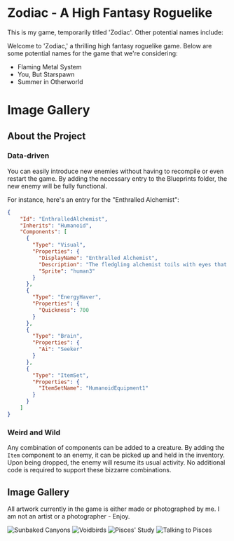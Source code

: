 # Zodiac - A High Fantasy Roguelike
This is my game, temporarily titled 'Zodiac'. Other potential names include:

Welcome to 'Zodiac,' a thrilling high fantasy roguelike game. Below are some potential names for the game that we're considering:

- Flaming Metal System
- You, But Starspawn
- Summer in Otherworld

# Image Gallery
## About the Project

### Data-driven
You can easily introduce new enemies without having to recompile or even restart the game. By adding the necessary entry to the Blueprints folder, the new enemy will be fully functional.

For instance, here's an entry for the "Enthralled Alchemist":

```json
{
    "Id": "EnthralledAlchemist",
    "Inherits": "Humanoid",
    "Components": [
      {
        "Type": "Visual",
        "Properties": {
          "DisplayName": "Enthralled Alchemist",
          "Description": "The fledgling alchemist toils with eyes that gleam like gold and hands that are never still.",
          "Sprite": "human3"
        }
      },
      {
        "Type": "EnergyHaver",
        "Properties": {
          "Quickness": 700
        }
      },
      {
        "Type": "Brain",
        "Properties": {
          "Ai": "Seeker"
        }
      },
      {
        "Type": "ItemSet",
        "Properties": {
          "ItemSetName": "HumanoidEquipment1"
        }
      }
    ]
}
```

### Weird and Wild

Any combination of components can be added to a creature. By adding the `Item` component to an enemy, it can be picked up and held in the inventory. Upon being dropped, the enemy will resume its usual activity. No additional code is required to support these bizzarre combinations.

## Image Gallery

All artwork currently in the game is either made or photographed by me. I am not an artist or a photographer - Enjoy.

![Sunbaked Canyons](https://github.com/harrisonheld/Zodiac/assets/24709296/12cb51a4-6f61-4625-b687-60fc9a980640)
![Voidbirds](https://github.com/harrisonheld/Zodiac/assets/24709296/6d7dafd5-b4ed-49b0-966c-1061c708ff14)
![Pisces' Study](https://github.com/harrisonheld/Zodiac/assets/24709296/68c72890-da63-4c60-8099-5bb223bf67f4)
![Talking to Pisces](https://github.com/harrisonheld/Zodiac/assets/24709296/ef3b67eb-1f0c-4532-b987-40ca32e7f1d6)

